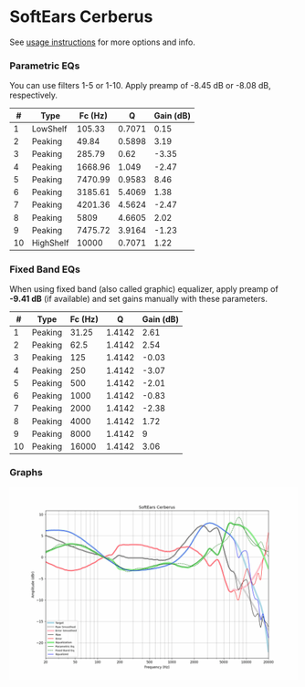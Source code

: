 # SoftEars Cerberus
See [usage instructions](https://github.com/jaakkopasanen/AutoEq#usage) for more options and info.

### Parametric EQs
You can use filters 1-5 or 1-10. Apply preamp of -8.45 dB or -8.08 dB, respectively.

|   # | Type      |   Fc (Hz) |      Q |   Gain (dB) |
|-----|-----------|-----------|--------|-------------|
|   1 | LowShelf  |    105.33 | 0.7071 |        0.15 |
|   2 | Peaking   |     49.84 | 0.5898 |        3.19 |
|   3 | Peaking   |    285.79 | 0.62   |       -3.35 |
|   4 | Peaking   |   1668.96 | 1.049  |       -2.47 |
|   5 | Peaking   |   7470.99 | 0.9583 |        8.46 |
|   6 | Peaking   |   3185.61 | 5.4069 |        1.38 |
|   7 | Peaking   |   4201.36 | 4.5624 |       -2.47 |
|   8 | Peaking   |   5809    | 4.6605 |        2.02 |
|   9 | Peaking   |   7475.72 | 3.9164 |       -1.23 |
|  10 | HighShelf |  10000    | 0.7071 |        1.22 |

### Fixed Band EQs
When using fixed band (also called graphic) equalizer, apply preamp of **-9.41 dB** (if available) and set gains manually with these parameters.

|   # | Type    |   Fc (Hz) |      Q |   Gain (dB) |
|-----|---------|-----------|--------|-------------|
|   1 | Peaking |     31.25 | 1.4142 |        2.61 |
|   2 | Peaking |     62.5  | 1.4142 |        2.54 |
|   3 | Peaking |    125    | 1.4142 |       -0.03 |
|   4 | Peaking |    250    | 1.4142 |       -3.07 |
|   5 | Peaking |    500    | 1.4142 |       -2.01 |
|   6 | Peaking |   1000    | 1.4142 |       -0.83 |
|   7 | Peaking |   2000    | 1.4142 |       -2.38 |
|   8 | Peaking |   4000    | 1.4142 |        1.72 |
|   9 | Peaking |   8000    | 1.4142 |        9    |
|  10 | Peaking |  16000    | 1.4142 |        3.06 |

### Graphs
![](./SoftEars%20Cerberus.png)
